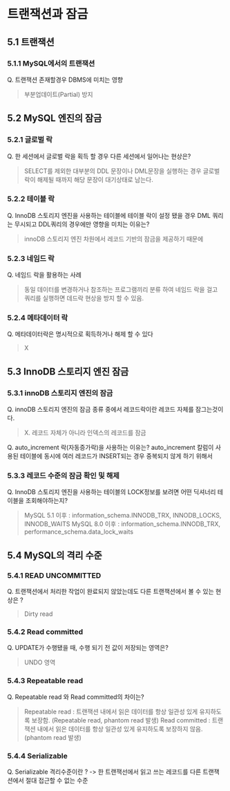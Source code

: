 # 트랜잭션과 잠금

## 5.1 트랜잭션

### 5.1.1 MySQL에서의 트랜잭션
Q. 트랜잭션 존재할경우 DBMS에 미치는 영향
> 부분업데이트(Partial) 방지

## 5.2 MySQL 엔진의 잠금

### 5.2.1 글로벌 락
Q. 한 세션에서 글로벌 락을 획득 할 경우 다른 세션에서 일어나는 현상은?
> SELECT를 제외한 대부분의 DDL 문장이나 DML문장을 실행하는 경우 글로벌 락이 해제될 때까지 해당 문장이 대기상태로 남는다.

### 5.2.2 테이블 락
Q. InnoDB 스토리지 엔진을 사용하는 테이블에 테이블 락이 설정 됐을 경우 DML 쿼리는 무시되고 DDL쿼리의 경우에만 영향을 미치는 이유는? 
> innoDB  스토리지 엔진 차원에서 레코드 기반의 잠금을 제공하기 때문에

### 5.2.3 네임드 락
Q. 네임드 락을 활용하는 사례
> 동일 데이터를 변경하거나 참조하는 프로그램끼리 분류 하여 네임드 락을 걸고 쿼리를 실행하면 데드락 현상을 방지 할 수 있음.

### 5.2.4 메타데이터 락
Q. 메타데이터락은 명시적으로 획득하거나 해제 할 수 있다
> X

## 5.3 InnoDB 스토리지 엔진 잠금

### 5.3.1 innoDB 스토리지 엔진의 잠금
Q. innoDB 스토리지 엔진의 잠금 종류 중에서 레코드락이란 레코드 자체를 잠그는것이다. 
> X. 레코드 자체가 아니라 인덱스의 레코드를 잠금

Q. auto_increment 락(자동증가락)을 사용하는 이유는?
auto_increment 칼럼이 사용된 테이블에 동시에 여러 레코드가 INSERT되는 경우 중복되지 않게 하기 위해서

### 5.3.3 레코드 수준의 잠금 확인 및 해제
Q. InnoDB 스토리지 엔진을 사용하는 테이블의 LOCK정보를 보려면 어떤 딕셔너리 테이블을 조회해야하는지?
> MySQL 5.1 이후 : information_schema.INNODB_TRX, INNODB_LOCKS, INNODB_WAITS
  MySQL 8.0 이후 : information_schema.INNODB_TRX, performance_schema.data_lock_waits

## 5.4 MySQL의 격리 수준

### 5.4.1 READ UNCOMMITTED
Q. 트랜잭션에서 처리한 작업이 완료되지 않았는데도 다른 트랜잭션에서 볼 수 있는 현상은 ?
> Dirty read

### 5.4.2 Read committed
Q. UPDATE가 수행됐을 때, 수행 되기 전 값이 저장되는 영역은?
> UNDO 영역

### 5.4.3 Repeatable read
Q. Repeatable read 와 Read committed의 차이는?
>  Repeatable read : 트랜잭션 내에서 읽은 데이터를 항상 일관성 있게 유지하도록 보장함. (Repeatable read, phantom read 발생)
   Read committed : 트랜잭션 내에서 읽은 데이터를 항상 일관성 있게 유지하도록 보장하지 않음. (phantom read 발생)

### 5.4.4 Serializable
Q. Serializable 격리수준이란 ?
-> 한 트랜잭선에서 읽고 쓰는 레코드를 다른 트랜잭션에서 절대 접근할 수 없는 수준
